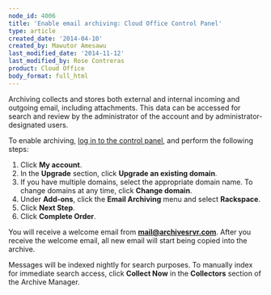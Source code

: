 ```yaml
---
node_id: 4006
title: 'Enable email archiving: Cloud Office Control Panel'
type: article
created_date: '2014-04-10'
created_by: Mawutor Amesawu
last_modified_date: '2014-11-12'
last_modified_by: Rose Contreras
product: Cloud Office
body_format: full_html
---
```


Archiving collects and stores both external and internal incoming and
outgoing email, including attachments. This data can be accessed for
search and review by the administrator of the account and by
administrator-designated users.

To enable archiving, [log in to the control
panel](https://apps.rackspace.com/?cp), and perform the following steps:

1.  Click **My account**.
2.  In the **Upgrade** section, click **Upgrade an existing domain**.
3.  If you have multiple domains, select the appropriate domain name. To
    change domains at any time, click **Change domain**.
4.  Under **Add-ons**, click the **Email Archiving** menu and select
    **Rackspace**.
5.  Click **Next Step**.
6.  Click **Complete Order**.

You will receive a welcome email from **mail@archivesrvr.com**. After
you receive the welcome email, all new email will start being copied
into the archive.

Messages will be indexed nightly for search purposes. To manually index
for immediate search access, click **Collect Now** in the **Collectors**
section of the Archive Manager.

